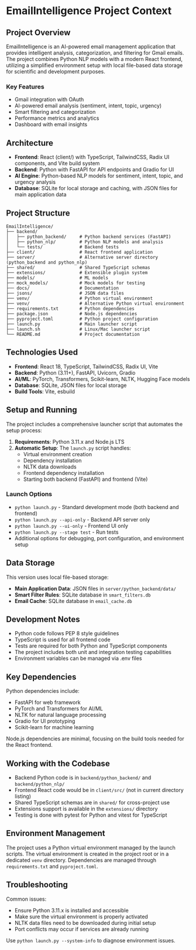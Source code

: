 # EmailIntelligence Project Context

## Project Overview

EmailIntelligence is an AI-powered email management application that provides intelligent analysis, categorization, and filtering for Gmail emails. The project combines Python NLP models with a modern React frontend, utilizing a simplified environment setup with local file-based data storage for scientific and development purposes.

### Key Features
- Gmail integration with OAuth
- AI-powered email analysis (sentiment, intent, topic, urgency)
- Smart filtering and categorization
- Performance metrics and analytics
- Dashboard with email insights

## Architecture

- **Frontend**: React (client/) with TypeScript, TailwindCSS, Radix UI components, and Vite build system
- **Backend**: Python with FastAPI for API endpoints and Gradio for UI
- **AI Engine**: Python-based NLP models for sentiment, intent, topic, and urgency analysis
- **Database**: SQLite for local storage and caching, with JSON files for main application data

## Project Structure

```
EmailIntelligence/
├── backend/
│   ├── python_backend/     # Python backend services (FastAPI)
│   ├── python_nlp/         # Python NLP models and analysis
│   └── tests/              # Backend tests
├── client/                 # React frontend application
├── server/                 # Alternative server directory (python_backend and python_nlp)
├── shared/                 # Shared TypeScript schemas
├── extensions/             # Extensible plugin system
├── models/                 # ML models
├── mock_models/            # Mock models for testing
├── docs/                   # Documentation
├── jsons/                  # JSON data files
├── venv/                   # Python virtual environment
├── venv/                   # Alternative Python virtual environment
├── requirements.txt        # Python dependencies
├── package.json            # Node.js dependencies
├── pyproject.toml          # Python project configuration
├── launch.py               # Main launcher script
├── launch.sh               # Linux/Mac launcher script
└── README.md               # Project documentation
```

## Technologies Used

- **Frontend**: React 18, TypeScript, TailwindCSS, Radix UI, Vite
- **Backend**: Python (3.11+), FastAPI, Uvicorn, Gradio
- **AI/ML**: PyTorch, Transformers, Scikit-learn, NLTK, Hugging Face models
- **Database**: SQLite, JSON files for local storage
- **Build Tools**: Vite, esbuild

## Setup and Running

The project includes a comprehensive launcher script that automates the setup process:

1. **Requirements**: Python 3.11.x and Node.js LTS
2. **Automatic Setup**: The `launch.py` script handles:
   - Virtual environment creation
   - Dependency installation
   - NLTK data downloads
   - Frontend dependency installation
   - Starting both backend (FastAPI) and frontend (Vite)

### Launch Options
- `python launch.py` - Standard development mode (both backend and frontend)
- `python launch.py --api-only` - Backend API server only
- `python launch.py --ui-only` - Frontend UI only
- `python launch.py --stage test` - Run tests
- Additional options for debugging, port configuration, and environment setup

## Data Storage

This version uses local file-based storage:
- **Main Application Data**: JSON files in `server/python_backend/data/`
- **Smart Filter Rules**: SQLite database in `smart_filters.db`
- **Email Cache**: SQLite database in `email_cache.db`

## Development Notes

- Python code follows PEP 8 style guidelines
- TypeScript is used for all frontend code
- Tests are required for both Python and TypeScript components
- The project includes both unit and integration testing capabilities
- Environment variables can be managed via .env files

## Key Dependencies

Python dependencies include:
- FastAPI for web framework
- PyTorch and Transformers for AI/ML
- NLTK for natural language processing
- Gradio for UI prototyping
- Scikit-learn for machine learning

Node.js dependencies are minimal, focusing on the build tools needed for the React frontend.

## Working with the Codebase

- Backend Python code is in `backend/python_backend/` and `backend/python_nlp/`
- Frontend React code would be in `client/src/` (not in current directory listing)
- Shared TypeScript schemas are in `shared/` for cross-project use
- Extensions support is available in the `extensions/` directory
- Testing is done with pytest for Python and vitest for TypeScript

## Environment Management

The project uses a Python virtual environment managed by the launch scripts. The virtual environment is created in the project root or in a dedicated `venv` directory. Dependencies are managed through `requirements.txt` and `pyproject.toml`.

## Troubleshooting

Common issues:
- Ensure Python 3.11.x is installed and accessible
- Make sure the virtual environment is properly activated
- NLTK data files need to be downloaded during initial setup
- Port conflicts may occur if services are already running

Use `python launch.py --system-info` to diagnose environment issues.